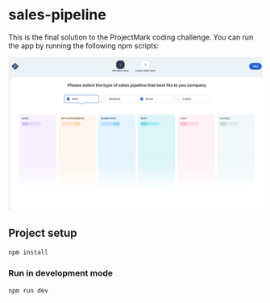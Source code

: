 # sales-pipeline

This is the final solution to the ProjectMark coding challenge.
You can run the app by running the following npm scripts:

![Screenshot](https://raw.githubusercontent.com/mateusmento/sales-pipeline/main/screenshot.jpeg)

## Project setup

```sh
npm install
```

### Run in development mode

```sh
npm run dev
```

